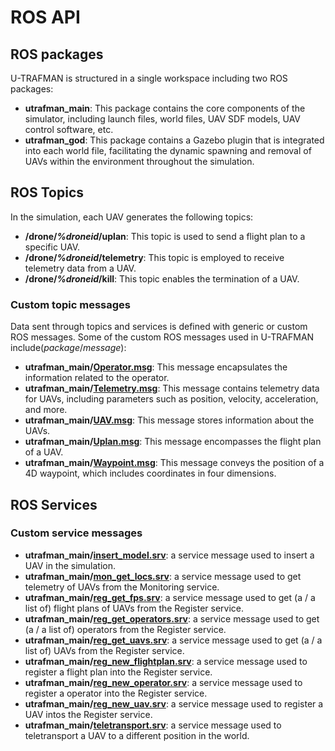 # ROS API


## ROS packages

U-TRAFMAN is structured in a single workspace including two ROS packages:
- **utrafman_main**: This package contains the core components of the simulator, including launch files, world files, UAV SDF models, UAV control software, etc.
- **utrafman_god**: This package contains a Gazebo plugin that is integrated into each world file, facilitating the dynamic spawning and removal of UAVs within the environment throughout the simulation.


## ROS Topics
In the simulation, each UAV generates the following topics:
- **/drone/_%droneid_/uplan**: This topic is used to send a flight plan to a specific UAV.
- **/drone/_%droneid_/telemetry**: This topic is employed to receive telemetry data from a UAV.
- **/drone/_%droneid_/kill**: This topic enables the termination of a UAV.


### Custom topic messages
Data sent through topics and services is defined with generic or custom ROS messages. 
Some of the custom ROS messages used in U-TRAFMAN include(_package_/_message_):
- **utrafman_main/[Operator.msg](https://github.com/I3A-NavSys/utrafman_sim/tree/main/src/gazebo-ros/src/utrafman/msg/Operator.msg)**: This message encapsulates the information related to the operator.
- **utrafman_main/[Telemetry.msg](https://github.com/I3A-NavSys/utrafman_sim/tree/main/src/gazebo-ros/src/utrafman/msg/Telemetry.msg)**: This message contains telemetry data for UAVs, including parameters such as position, velocity, acceleration, and more.
- **utrafman_main/[UAV.msg](https://github.com/I3A-NavSys/utrafman_sim/tree/main/src/gazebo-ros/src/utrafman/msg/UAV.msg)**: This message stores information about the UAVs.
- **utrafman_main/[Uplan.msg](https://github.com/I3A-NavSys/utrafman_sim/tree/main/src/gazebo-ros/src/utrafman/msg/Uplan.msg)**: This message encompasses the flight plan of a UAV.
- **utrafman_main/[Waypoint.msg](https://github.com/I3A-NavSys/utrafman_sim/tree/main/src/gazebo-ros/src/utrafman/msg/Waypoint.msg)**: This message conveys the position of a 4D waypoint, which includes coordinates in four dimensions.


## ROS Services
<!-- > Rehacer: describir todos los servicios y sus mensajes asociados -->



### Custom service messages

- **utrafman_main/[insert_model.srv](https://github.com/I3A-NavSys/utrafman_sim/tree/main/src/gazebo-ros/src/utrafman/srv/insert_model.srv)**: a service message used to insert a UAV in the simulation.
- **utrafman_main/[mon_get_locs.srv](https://github.com/I3A-NavSys/utrafman_sim/tree/main/src/gazebo-ros/src/utrafman/srv/mon_get_locs.srv)**: a service message used to get telemetry of UAVs from the Monitoring service.
- **utrafman_main/[reg_get_fps.srv](https://github.com/I3A-NavSys/utrafman_sim/tree/main/src/gazebo-ros/src/utrafman/srv/reg_get_fps.srv)**: a service message used to get (a / a list of) flight plans of UAVs from the Register service.
- **utrafman_main/[reg_get_operators.srv](https://github.com/I3A-NavSys/utrafman_sim/tree/main/src/gazebo-ros/src/utrafman/srv/reg_get_operators.srv)**: a service message used to get (a / a list of) operators from the Register service.
- **utrafman_main/[reg_get_uavs.srv](https://github.com/I3A-NavSys/utrafman_sim/tree/main/src/gazebo-ros/src/utrafman/srv/reg_get_uavs.srv)**: a service message used to get (a / a list of) UAVs from the Register service.
- **utrafman_main/[reg_new_flightplan.srv](https://github.com/I3A-NavSys/utrafman_sim/tree/main/src/gazebo-ros/src/utrafman/srv/reg_new_flightplan.srv)**: a service message used to register a flight plan into the Register service.
- **utrafman_main/[reg_new_operator.srv](https://github.com/I3A-NavSys/utrafman_sim/tree/main/src/gazebo-ros/src/utrafman/srv/reg_new_operator.srv)**: a service message used to register a operator into the Register service.
- **utrafman_main/[reg_new_uav.srv](https://github.com/I3A-NavSys/utrafman_sim/tree/main/src/gazebo-ros/src/utrafman/srv/reg_new_uav.srv)**: a service message used to register a UAV intos the Register service.
- **utrafman_main/[teletransport.srv](https://github.com/I3A-NavSys/utrafman_sim/tree/main/src/gazebo-ros/src/utrafman/srv/teletransport.srv)**: a service message used to teletransport a UAV to a different position in the world.


